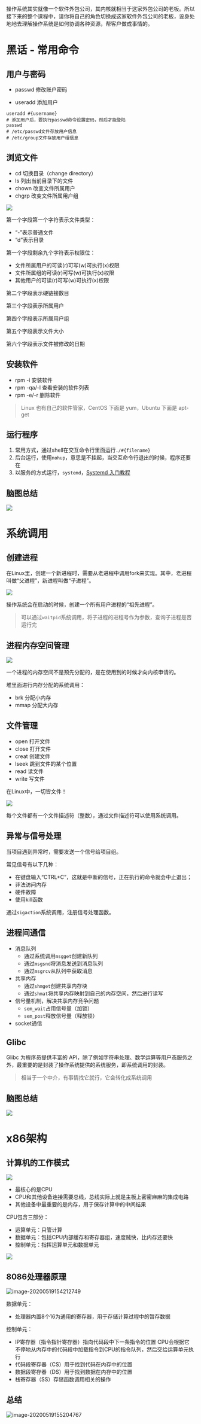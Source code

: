 操作系统其实就像一个软件外包公司，其内核就相当于这家外包公司的老板。所以接下来的整个课程中，请你将自己的角色切换成这家软件外包公司的老板，设身处地地去理解操作系统是如何协调各种资源，帮客户做成事情的。



# 黑话 - 常用命令



## 用户与密码

-   passwd 修改账户密码

-   useradd 添加用户

```shell
useradd #{username}
# 添加用户后，要执行passwd命令设置密码，然后才能登陆
passwd
# /etc/passwd文件存放用户信息
# /etc/group文件存放用户组信息
```



## 浏览文件

-   cd 切换目录（change directory）
-   ls 列出当前目录下的文件
-   chown 改变文件所属用户
-   chgrp 改变文件所属用户组



![](https://raw.githubusercontent.com/RoddeHope/Figurebed/master/img/image-20200518210124525.png)



第一个字段第一个字符表示文件类型：

-   “-”表示普通文件
-   “d”表示目录

第一个字段剩余九个字符表示权限位：

-   文件所属用户的可读(r)可写(w)可执行(x)权限
-   文件所属组的可读(r)可写(w)可执行(x)权限
-   其他用户的可读(r)可写(w)可执行(x)权限

第二个字段表示硬链接数目

第三个字段表示所属用户

第四个字段表示所属用户组

第五个字段表示文件大小

第六个字段表示文件被修改的日期



## 安装软件



-   rpm -i 安装软件
-   rpm -qa/-l 查看安装的软件列表
-   rpm -e/-r 删除软件



>   Linux 也有自己的软件管家，CentOS 下面是 yum，Ubuntu 下面是 apt-get



## 运行程序



1.  常用方式，通过shell在交互命令行里面运行`./#{filename}`
2.  后台运行，使用`nohup`，意思是不挂起，当交互命令行退出的时候，程序还要在
3.  以服务的方式运行，`systemd`，[Systemd 入门教程](http://www.ruanyifeng.com/blog/2016/03/systemd-tutorial-commands.html)



## 脑图总结

![](https://raw.githubusercontent.com/RoddeHope/Figurebed/master/img/image-20200518213257672.png)



# 系统调用



## 创建进程



在Linux里，创建一个新进程时，需要从老进程中调用fork来实现。其中，老进程叫做“父进程”，新进程叫做“子进程”。



![](https://raw.githubusercontent.com/RoddeHope/Figurebed/master/img/image-20200518215514514.png)



操作系统会在启动的时候，创建一个所有用户进程的“祖先进程”。

>   可以通过`waitpid`系统调用，将子进程的进程号作为参数，查询子进程是否运行完



## 进程内存空间管理



![](https://raw.githubusercontent.com/RoddeHope/Figurebed/master/img/image-20200518220342833.png)



一个进程的内存空间不是预先分配的，是在使用到的时候才向内核申请的。



堆里面进行内存分配的系统调用：

-   brk 分配小内存
-   mmap 分配大内存



## 文件管理



-   open 打开文件
-   close 打开文件
-   creat 创建文件
-   lseek 跳到文件的某个位置
-   read 读文件
-   write 写文件



在Linux中，一切皆文件！



![](https://raw.githubusercontent.com/RoddeHope/Figurebed/master/img/image-20200518221345942.png)



每个文件都有一个文件描述符（整数），通过文件描述符可以使用系统调用。



## 异常与信号处理



当项目遇到异常时，需要发送一个信号给项目组。



常见信号有以下几种：

-   在键盘输入“CTRL+C”，这就是中断的信号，正在执行的命令就会中止退出；
-   非法访问内存
-   硬件故障
-   使用kill函数



通过`sigaction`系统调用，注册信号处理函数。



## 进程间通信



-   消息队列
    -   通过系统调用`msgget`创建新队列
    -   通过`msgsnd`将消息发送到消息队列
    -   通过`msgrcv`从队列中获取消息
-   共享内存
    -   通过`shmget`创建共享内存块
    -   通过`shmat`将共享内存映射到自己的内存空间，然后进行读写
-   信号量机制，解决共享内存竞争问题
    -   `sem_wait`占用信号量（加锁）
    -   `sem_post`释放信号量（释放锁）
-   socket通信



## Glibc



Glibc 为程序员提供丰富的 API，除了例如字符串处理、数学运算等用户态服务之外，最重要的是封装了操作系统提供的系统服务，即系统调用的封装。

>   相当于一个中介，有事情找它就行，它会转化成系统调用



## 脑图总结



![](https://raw.githubusercontent.com/RoddeHope/Figurebed/master/img/image-20200518223220401.png)



# x86架构



## 计算机的工作模式



![](https://raw.githubusercontent.com/RoddeHope/Figurebed/master/img/image-20200519075211401.png)



-   最核心的是CPU
-   CPU和其他设备连接需要总线，总线实际上就是主板上密密麻麻的集成电路
-   其他设备中最重要的是内存，用于保存计算中的中间结果



CPU包含三部分：

-   运算单元：只管计算
-   数据单元：包括CPU内部缓存和寄存器组，速度贼快，比内存还要快
-   控制单元：指挥运算单元和数据单元



![](https://raw.githubusercontent.com/RoddeHope/Figurebed/master/img/image-20200519080015961.png)



## 8086处理器原理



![image-20200519154212749](https://raw.githubusercontent.com/RoddeHope/Figurebed/master/img/image-20200519154212749.png)



数据单元：

-   处理器内置8个16为通用的寄存器，用于存储计算过程中的暂存数据



控制单元：

-   IP寄存器（指令指针寄存器）指向代码段中下一条指令的位置
    CPU会根据它不停地从内存中的代码段中加载指令到CPU的指令队列，然后交给运算单元执行
-   代码段寄存器（CS）用于找到代码在内存中的位置
-   数据段寄存器（DS）用于找到数据在内存中的位置
-   栈寄存器（SS）存储函数调用相关的操作



## 总结



![image-20200519155204767](https://raw.githubusercontent.com/RoddeHope/Figurebed/master/img/image-20200519155204767.png)